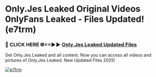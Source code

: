 # Only.Jes Leaked Original Videos 0nlyFans Leaked - Files Updated! (e7trm)

<h3>🔴 CLICK HERE 🌐==►► <a href="https://tinyurl.com/ehrbuxhb" rel="nofollow">Only.Jes Leaked Updated Files</a></h3>

Get Only.Jes Leaked and all content. Now you can access all videos and pictures of Only.Jes Leaked. New Updated Files 2025!

[![e7trm](https://i.imgur.com/lVYEuWS.gif)](https://tinyurl.com/ehrbuxhb)
